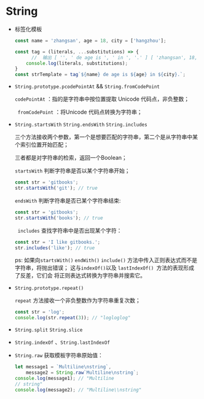 # String

- 标签化模板

  ```js
  const name = 'zhangsan', age = 18, city = ['hangzhou'];
  
  const tag = (literals, ...substitutions) => {
  		//  输出 [ '', ' de age is ', ' in ', '.' ] [ 'zhangsan', 18, [ 'hangzhou' ] ]
      console.log(literals, substitutions);
  }
  const strTemplate = tag`${name} de age is ${age} in ${city}.`; 
  ```

- ```String.prototype.pcodePointAt``` && ```String.fromCodePoint```

  ```codePointAt``` ：指的是字符串中按位置提取 Unicode 代码点，非负整数；

  ``` fromCodePoint``` ：将Unicode 代码点转换为字符串；

  

- ```String.startsWith```  `String.endsWith` ```String.includes```

  三个方法接收两个参数，第一个是想要匹配的字符串，第二个是从字符串中某个索引位置开始匹配；

  三者都是对字符串的检索，返回一个Boolean；
  
  `startsWith`  判断字符串是否以某个字符串开始；
  
  ```js
  const str = 'gitbooks';
  str.startsWith('git'); // true
  ```
  
  `endsWith` 判断字符串是否已某个字符串结束:
  
  ```js
  const str = 'gitbooks';
  str.startsWith('books'); // true
  ```
  
  ``` includes```  查找字符串中是否出现某个字符：
  
  ````js
  const str = 'I like gitbooks.';
  str.includes('like'); // true
  ````
  
  ps: 如果向```startsWith()``` `endWith()` `include()` 方法中传入正则表达式而不是字符串，将抛出错误；  这与``` indexOf() ```以及 ```lastIndexOf() ```方法的表现形成了反差，它们会 将正则表达式转换为字符串并搜索它。
  
- `String.prototype.repeat()`

  `repeat` 方法接收一个非负整数作为字符串重复次数；

  ```js
  const str = 'log';
  console.log(str.repeat(3)); // "logloglog" 
  ```

  

- `String.split` `String.slice`

  

- `String.indexOf` 、`String.lastIndexOf`

- `String.raw`
  获取模板字符串原始值：

  ```js
  let message1 = `Multiline\nstring`,
      message2 = String.raw`Multiline\nstring`;
  console.log(message1); // "Multiline
  // string"
  console.log(message2); // "Multiline\\nstring"
  ```

  

